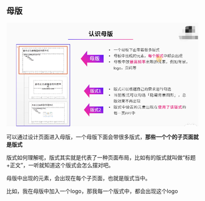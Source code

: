 ## 母版

![1603205161639](image/1603205161639.png)



可以通过设计页面进入母版，一个母版下面会带很多版式，**那些一个个的子页面就是版式**

版式如何理解呢，版式其实就是代表了一种页面布局，比如有的版式就叫做“标题+正文”，一听就知道这个版式会怎么摆对吧。



母版中出现的元素，会出现在每个子页面，也就是版式当中。

比如，我在母版中加入一个logo，那我每一个版式中，都会出现这个logo